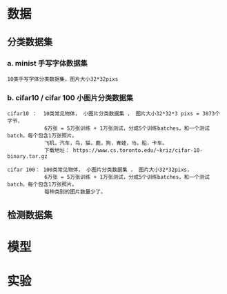# 数据
## 分类数据集
### a. minist 手写字体数据集
    10类手写字体分类数据集，图片大小32*32pixs
### b. cifar10 / cifar 100  小图片分类数据集 
    cifar10 ：  10类常见物体， 小图片分类数据集 ， 图片大小32*32*3 pixs = 3073个字节，
                6万张 = 5万张训练 + 1万张测试，分成5个训练batches，和一个测试batch，每个包含1万张照片。
                飞机，汽车，鸟，猫，鹿，狗，青蛙，马，船，卡车。
                下载地址： https://www.cs.toronto.edu/~kriz/cifar-10-binary.tar.gz
                
    cifar 100： 100类常见物体， 小图片分类数据集 ， 图片大小32*32pixs，
                6万张 = 5万张训练 + 1万张测试，分成5个训练batches，和一个测试batch，每个包含1万张照片。
                每种类别的图片数量少了。



## 检测数据集



# 模型

# 实验
